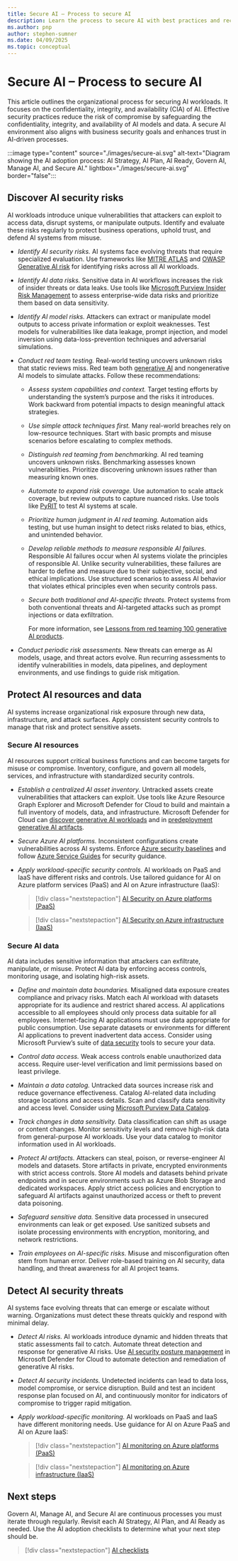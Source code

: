 ```yaml
---
title: Secure AI – Process to secure AI
description: Learn the process to secure AI with best practices and recommendations.
ms.author: pnp
author: stephen-sumner
ms.date: 04/09/2025
ms.topic: conceptual
---
```


# Secure AI – Process to secure AI

This article outlines the organizational process for securing AI workloads. It focuses on the confidentiality, integrity, and availability (CIA) of AI. Effective security practices reduce the risk of compromise by safeguarding the confidentiality, integrity, and availability of AI models and data. A secure AI environment also aligns with business security goals and enhances trust in AI-driven processes.

:::image type="content" source="./images/secure-ai.svg" alt-text="Diagram showing the AI adoption process: AI Strategy, AI Plan, AI Ready, Govern AI, Manage AI, and Secure AI." lightbox="./images/secure-ai.svg" border="false":::

## Discover AI security risks

AI workloads introduce unique vulnerabilities that attackers can exploit to access data, disrupt systems, or manipulate outputs. Identify and evaluate these risks regularly to protect business operations, uphold trust, and defend AI systems from misuse.

- *Identify AI security risks.* AI systems face evolving threats that require specialized evaluation. Use frameworks like [MITRE ATLAS](https://atlas.mitre.org/) and [OWASP Generative AI risk](https://genai.owasp.org/) for identifying risks across all AI workloads.

- *Identify AI data risks.* Sensitive data in AI workflows increases the risk of insider threats or data leaks. Use tools like [Microsoft Purview Insider Risk Management](/purview/insider-risk-management) to assess enterprise-wide data risks and prioritize them based on data sensitivity.

- *Identify AI model risks.* Attackers can extract or manipulate model outputs to access private information or exploit weaknesses. Test models for vulnerabilities like data leakage, prompt injection, and model inversion using data-loss-prevention techniques and adversarial simulations.

- *Conduct red team testing.* Real-world testing uncovers unknown risks that static reviews miss. Red team both [generative AI](/azure/ai-services/openai/concepts/red-teaming) and nongenerative AI models to simulate attacks. Follow these recommendations:

  - *Assess system capabilities and context.* Target testing efforts by understanding the system’s purpose and the risks it introduces. Work backward from potential impacts to design meaningful attack strategies.  
  
  - *Use simple attack techniques first.* Many real-world breaches rely on low-resource techniques. Start with basic prompts and misuse scenarios before escalating to complex methods.
  
  - *Distinguish red teaming from benchmarking.* AI red teaming uncovers unknown risks. Benchmarking assesses known vulnerabilities. Prioritize discovering unknown issues rather than measuring known ones.  
  
  - *Automate to expand risk coverage.* Use automation to scale attack coverage, but review outputs to capture nuanced risks. Use tools like [PyRIT](https://github.com/Azure/PyRIT/tree/main#python-risk-identification-tool-for-generative-ai-pyrit) to test AI systems at scale.
  
  - *Prioritize human judgment in AI red teaming.* Automation aids testing, but use human insight to detect risks related to bias, ethics, and unintended behavior.  
  
  - *Develop reliable methods to measure responsible AI failures.* Responsible AI failures occur when AI systems violate the principles of responsible AI. Unlike security vulnerabilities, these failures are harder to define and measure due to their subjective, social, and ethical implications. Use structured scenarios to assess AI behavior that violates ethical principles even when security controls pass.
  
  - *Secure both traditional and AI-specific threats.* Protect systems from both conventional threats and AI-targeted attacks such as prompt injections or data exfiltration.

    For more information, see [Lessons from red teaming 100 generative AI products](https://aka.ms/AIRTLessonsPaper).

- *Conduct periodic risk assessments.* New threats can emerge as AI models, usage, and threat actors evolve. Run recurring assessments to identify vulnerabilities in models, data pipelines, and deployment environments, and use findings to guide risk mitigation.

## Protect AI resources and data

AI systems increase organizational risk exposure through new data, infrastructure, and attack surfaces. Apply consistent security controls to manage that risk and protect sensitive assets.

### Secure AI resources

AI resources support critical business functions and can become targets for misuse or compromise. Inventory, configure, and govern all models, services, and infrastructure with standardized security controls.

- *Establish a centralized AI asset inventory.* Untracked assets create vulnerabilities that attackers can exploit. Use tools like Azure Resource Graph Explorer and Microsoft Defender for Cloud to build and maintain a full inventory of models, data, and infrastructure. Microsoft Defender for Cloud can [discover generative AI workloads](/azure/defender-for-cloud/identify-ai-workload-model) and in [predeployment generative AI artifacts](/azure/defender-for-cloud/explore-ai-risk).

- *Secure Azure AI platforms.* Inconsistent configurations create vulnerabilities across AI systems. Enforce [Azure security baselines](/security/benchmark/azure/security-baselines-overview) and follow [Azure Service Guides](/azure/well-architected/service-guides/?product=popular) for security guidance.

- *Apply workload-specific security controls.* AI workloads on PaaS and IaaS have different risks and controls. Use tailored guidance for AI on Azure platform services (PaaS) and AI on Azure infrastructure (IaaS):

    > [!div class="nextstepaction"]
    > [AI Security on Azure platforms (PaaS)](./platform/security.md)

    > [!div class="nextstepaction"]
    > [AI Security on Azure infrastructure (IaaS)](./infrastructure/security.md)

### Secure AI data

AI data includes sensitive information that attackers can exfiltrate, manipulate, or misuse. Protect AI data by enforcing access controls, monitoring usage, and isolating high-risk assets.

- *Define and maintain data boundaries.* Misaligned data exposure creates compliance and privacy risks. Match each AI workload with datasets appropriate for its audience and restrict shared access. AI applications accessible to all employees should only process data suitable for all employees. Internet-facing AI applications must use data appropriate for public consumption. Use separate datasets or environments for different AI applications to prevent inadvertent data access. Consider using Microsoft Purview’s suite of [data security](/purview/purview-security) tools to secure your data.

- *Control data access.* Weak access controls enable unauthorized data access. Require user-level verification and limit permissions based on least privilege.

- *Maintain a data catalog.* Untracked data sources increase risk and reduce governance effectiveness. Catalog AI-related data including storage locations and access details. Scan and classify data sensitivity and access level. Consider using [Microsoft Purview Data Catalog](/purview/purview-security).

- *Track changes in data sensitivity.* Data classification can shift as usage or content changes. Monitor sensitivity levels and remove high-risk data from general-purpose AI workloads. Use your data catalog to monitor information used in AI workloads.

- *Protect AI artifacts.* Attackers can steal, poison, or reverse-engineer AI models and datasets. Store artifacts in private, encrypted environments with strict access controls. Store AI models and datasets behind private endpoints and in secure environments such as Azure Blob Storage and dedicated workspaces. Apply strict access policies and encryption to safeguard AI artifacts against unauthorized access or theft to prevent data poisoning.

- *Safeguard sensitive data.* Sensitive data processed in unsecured environments can leak or get exposed. Use sanitized subsets and isolate processing environments with encryption, monitoring, and network restrictions.

- *Train employees on AI-specific risks.* Misuse and misconfiguration often stem from human error. Deliver role-based training on AI security, data handling, and threat awareness for all AI project teams.

## Detect AI security threats

AI systems face evolving threats that can emerge or escalate without warning. Organizations must detect these threats quickly and respond with minimal delay.

- *Detect AI risks.* AI workloads introduce dynamic and hidden threats that static assessments fail to catch. Automate threat detection and response for generative AI risks. Use [AI security posture management](/azure/defender-for-cloud/ai-security-posture) in Microsoft Defender for Cloud to automate detection and remediation of generative AI risks.

- *Detect AI security incidents.* Undetected incidents can lead to data loss, model compromise, or service disruption. Build and test an incident response plan focused on AI, and continuously monitor for indicators of compromise to trigger rapid mitigation.

- *Apply workload-specific monitoring.* AI workloads on PaaS and IaaS have different monitoring needs. Use guidance for AI on Azure PaaS and AI on Azure IaaS:

    > [!div class="nextstepaction"]
    > [AI monitoring on Azure platforms (PaaS)](./platform/management.md)

    > [!div class="nextstepaction"]
    > [AI monitoring on Azure infrastructure (IaaS)](./infrastructure/management.md)

## Next steps

Govern AI, Manage AI, and Secure AI are continuous processes you must iterate through regularly. Revisit each AI Strategy, AI Plan, and AI Ready as needed. Use the AI adoption checklists to determine what your next step should be.

> [!div class="nextstepaction"]
> [AI checklists](index.md#ai-checklists)

